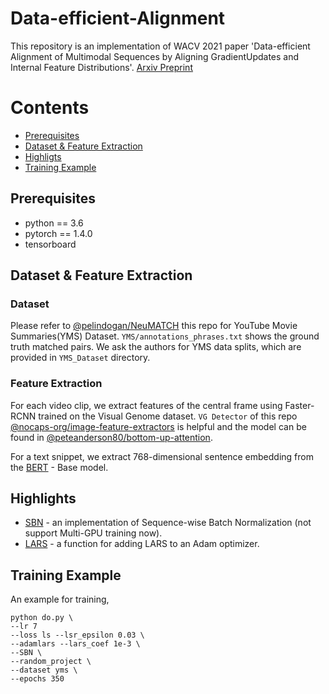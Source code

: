 # Data-efficient-Alignment
This repository is an implementation of WACV 2021 paper 'Data-efficient Alignment of Multimodal Sequences by Aligning GradientUpdates and Internal Feature Distributions'.
[Arxiv Preprint](https://arxiv.org/abs/2011.07517)


# Contents
* [Prerequisites](#prerequisites)
* [Dataset & Feature Extraction](#dataset--feature-extraction)
* [Highligts](#highlights)
* [Training Example](#training-example)

## Prerequisites

- python == 3.6
- pytorch == 1.4.0
- tensorboard

## Dataset & Feature Extraction

### Dataset

Please refer to [@pelindogan/NeuMATCH](https://github.com/pelindogan/NeuMATCH) this repo for YouTube Movie Summaries(YMS) Dataset. 
`YMS/annotations_phrases.txt` shows the ground truth matched pairs.
We ask the authors for YMS data splits, which are provided in `YMS_Dataset` directory. 

### Feature Extraction

For each video clip, we extract features of the central frame using Faster-RCNN trained on the Visual Genome dataset. 
`VG Detector` of this repo [@nocaps-org/image-feature-extractors](https://github.com/nocaps-org/image-feature-extractors) is helpful and the model can be found in [@peteanderson80/bottom-up-attention](https://github.com/peteanderson80/bottom-up-attention).

For a text snippet, we extract 768-dimensional sentence embedding from the [BERT](https://github.com/google-research/bert) - Base model. 

## Highlights

- [SBN](src/model/SBN.py) - an implementation of Sequence-wise Batch Normalization (not support Multi-GPU training now).
- [LARS](src/solver/larses.py) - a function for adding LARS to an Adam optimizer.

## Training Example

An example for training,
```
python do.py \
--lr 7 
--loss ls --lsr_epsilon 0.03 \
--adamlars --lars_coef 1e-3 \
--SBN \
--random_project \
--dataset yms \
--epochs 350
```




